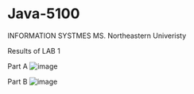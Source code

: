 # Java-5100
 INFORMATION SYSTMES MS. Northeastern Univeristy
 
 Results of LAB 1 
 
Part A 
![image](https://github.com/Koti-Baddam3/Java-5100/assets/143991111/989d1ed2-1cf7-4a2d-861d-20eb69fa1c7d)

Part B
![image](https://github.com/Koti-Baddam3/Java-5100/assets/143991111/65cbdea4-8952-4aa4-ad50-be8b868dd1e5)

